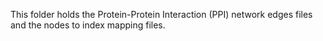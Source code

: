 This folder holds the Protein-Protein Interaction (PPI) network edges files and the nodes to index mapping files.
